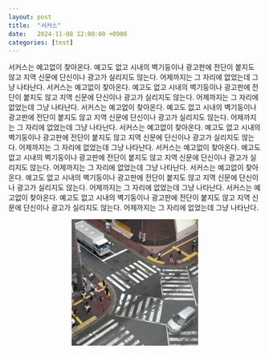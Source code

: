 ```yaml
---
layout: post
title:  "서커스"
date:   2024-11-08 12:00:00 +0900
categories: [test]
---
```

서커스는 예고없이 찾아온다. 예고도 없고 시내의 벽기둥이나 광고판에 전단이 붙지도 않고 지역 신문에 단신이나 광고가 실리지도 않는다. 어제까지는 그 자리에 없었는데 그냥 나타난다. 서커스는 예고없이 찾아온다. 예고도 없고 시내의 벽기둥이나 광고판에 전단이 붙지도 않고 지역 신문에 단신이나 광고가 실리지도 않는다. 어제까지는 그 자리에 없었는데 그냥 나타난다. 서커스는 예고없이 찾아온다. 예고도 없고 시내의 벽기둥이나 광고판에 전단이 붙지도 않고 지역 신문에 단신이나 광고가 실리지도 않는다. 어제까지는 그 자리에 없었는데 그냥 나타난다. 서커스는 예고없이 찾아온다. 예고도 없고 시내의 벽기둥이나 광고판에 전단이 붙지도 않고 지역 신문에 단신이나 광고가 실리지도 않는다. 어제까지는 그 자리에 없었는데 그냥 나타난다. 서커스는 예고없이 찾아온다. 예고도 없고 시내의 벽기둥이나 광고판에 전단이 붙지도 않고 지역 신문에 단신이나 광고가 실리지도 않는다. 어제까지는 그 자리에 없었는데 그냥 나타난다. 서커스는 예고없이 찾아온다. 예고도 없고 시내의 벽기둥이나 광고판에 전단이 붙지도 않고 지역 신문에 단신이나 광고가 실리지도 않는다. 어제까지는 그 자리에 없었는데 그냥 나타난다. 서커스는 예고없이 찾아온다. 예고도 없고 시내의 벽기둥이나 광고판에 전단이 붙지도 않고 지역 신문에 단신이나 광고가 실리지도 않는다. 어제까지는 그 자리에 없었는데 그냥 나타난다.


<div style="text-align: center;">
    <img src="/assets/images/test_image.jpeg" width="50%" title="제목" alt="아무거나"/> 
</div>